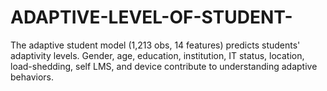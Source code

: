 # ADAPTIVE-LEVEL-OF-STUDENT-
The adaptive student model (1,213 obs, 14 features) predicts students' adaptivity levels. Gender, age, education, institution, IT status, location, load-shedding, self LMS, and device contribute to understanding adaptive behaviors.
